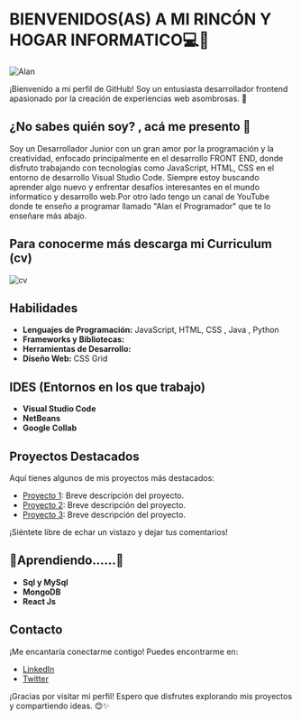 # BIENVENIDOS(AS) A MI RINCÓN Y HOGAR INFORMATICO💻🌟

![Alan](https://media.licdn.com/dms/image/D4E16AQG4N4l0NkYuYw/profile-displaybackgroundimage-shrink_350_1400/0/1707322765952?e=1713398400&v=beta&t=GiiIuFCrOhyyjpfnib-nuljuvbSjkz9LTddTYYCIR6M)

¡Bienvenido a mi perfil de GitHub! Soy un entusiasta desarrollador frontend apasionado por la creación de experiencias web asombrosas. 🚀

## ¿No sabes quién soy? , acá me presento 🤝

Soy un Desarrollador Junior con un gran amor por la programación y la creatividad, enfocado principalmente en el desarrollo FRONT END, donde disfruto trabajando con tecnologías como JavaScript, HTML, CSS en el entorno de desarrollo Visual Studio Code. Siempre estoy buscando aprender algo nuevo y enfrentar desafíos interesantes en el mundo informatico y desarrollo web.Por otro lado tengo un canal de YouTube donde te enseño a programar llamado "Alan el Programador" que te lo enseñare más abajo.


## Para conocerme más descarga mi Curriculum (cv) 

![cv](https://drive.google.com/file/d/1K1QUtpoi6sm9gKz3DnpzGtVtSIUYA8zg/view?usp=drive_link)


## Habilidades

- **Lenguajes de Programación:** JavaScript, HTML, CSS , Java , Python
- **Frameworks y Bibliotecas:**
- **Herramientas de Desarrollo:** 
- **Diseño Web:** CSS Grid

## IDES (Entornos en los que trabajo)
- **Visual Studio Code**
- **NetBeans**
- **Google Collab**


## Proyectos Destacados

Aquí tienes algunos de mis proyectos más destacados:

- [Proyecto 1](https://github.com/alan/proyecto-1): Breve descripción del proyecto.
- [Proyecto 2](https://github.com/alan/proyecto-2): Breve descripción del proyecto.
- [Proyecto 3](https://github.com/alan/proyecto-3): Breve descripción del proyecto.

¡Siéntete libre de echar un vistazo y dejar tus comentarios!

## 📔Aprendiendo......📔

- **Sql y MySql**
- **MongoDB**
- **React Js**


## Contacto

¡Me encantaría conectarme contigo! Puedes encontrarme en:

- [LinkedIn](https://www.linkedin.com/in/alanespinoza)
- [Twitter](https://twitter.com/alanespinoza)

¡Gracias por visitar mi perfil! Espero que disfrutes explorando mis proyectos y compartiendo ideas. 😊✨

